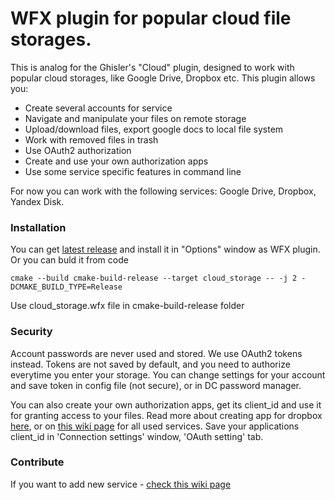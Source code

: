 # WFX plugin for popular cloud file storages.

This is analog for the Ghisler's "Cloud" plugin, designed to work with popular cloud storages, like Google Drive, Dropbox etc.
This plugin allows you:
* Create several accounts for service
* Navigate and manipulate your files on remote storage
* Upload/download files, export google docs to local file system
* Work with removed files in trash
* Use OAuth2 authorization
* Create and use your own authorization apps
* Use some service specific features in command line

For now you can work with the following services: Google Drive, Dropbox, Yandex Disk.

### Installation
You can get [latest release](https://github.com/ivanenko/cloud_storage/releases) and install it in "Options" window as WFX plugin.
Or you can buld  it from code
```
cmake --build cmake-build-release --target cloud_storage -- -j 2 -DCMAKE_BUILD_TYPE=Release
```
Use cloud_storage.wfx file in cmake-build-release folder

### Security
Account passwords are never used and stored. We use OAuth2 tokens instead. Tokens are not saved by default, and you need to authorize everytime you enter your storage.
You can change settings for your account and save token in config file (not secure), or in DC password manager.

You can also create your own authorization apps, get its client_id and use it for granting access to your files.
Read more about creating app for dropbox [here](https://www.dropbox.com/developers), or on [this wiki page](https://github.com/ivanenko/cloud_storage/wiki/Create-and-use-your-own-authorization-app) for all used services.
Save your applications client_id in 'Connection settings' window, 'OAuth setting' tab.

### Contribute
If you want to add new service - [check this wiki page](https://github.com/ivanenko/cloud_storage/wiki)
